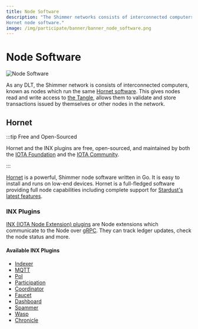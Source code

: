 ```yaml
---
title: Node Software
description: "The Shimmer networks consists of interconnected computers, known as nodes, that run the same
Hornet node software."
image: /img/participate/banner/banner_node_software.png
---
```


# Node Software

![Node Software](/img/participate/banner/banner_node_software.png)

As any DLT, the Shimmer network is consists of interconnected computers, known as nodes which run the
same [Hornet software](#hornet).
This gives nodes read and write access to [the Tangle](https://wiki.iota.org/shimmer/learn/tangle/), allows them to
validate and store transactions issued by themselves or other nodes in the network.

## Hornet

:::tip Free and Open-Sourced

Hornet and the INX plugins are free, open-sourced, and maintained by both the [IOTA Foundation](https://www.iota.org/)
and
the [IOTA Community](https://wiki.iota.org/shimmer/community/the-community/how-to-support/).

:::

[Hornet](https://wiki.iota.org/shimmer/hornet/welcome) is a powerful, Shimmer node software written in Go. It is easy to
install and runs on low-end devices. Hornet is a full-fledged software providing
full node capabilities including complete support for [Stardust's latest features](../introduction.md).

### INX Plugins

[INX (IOTA Node Extension) plugins](https://github.com/iotaledger/inx) are Node extensions which communicate to the Node
over [gRPC](https://grpc.io). They can track ledger updates, check the node status and more.

#### Available INX Plugins

* [Indexer](https://wiki.iota.org/shimmer/inx-indexer/welcome/)
* [MQTT](https://wiki.iota.org/shimmer/inx-mqtt/welcome/)
* [PoI](https://wiki.iota.org/shimmer/inx-poi/welcome/)
* [Participation](https://wiki.iota.org/shimmer/inx-participation/welcome/)
* [Coordinator](https://wiki.iota.org/shimmer/inx-coordinator/welcome/)
* [Faucet](https://wiki.iota.org/shimmer/inx-faucet/welcome/)
* [Dashboard](https://wiki.iota.org/shimmer/inx-dashboard/welcome/)
* [Spammer](https://wiki.iota.org/shimmer/inx-spammer/welcome/)
* [Wasp](https://wiki.iota.org/shimmer/smart-contracts/guide/chains_and_nodes/running-a-node/)
* [Chronicle](https://wiki.iota.org/shimmer/chronicle/welcome/)